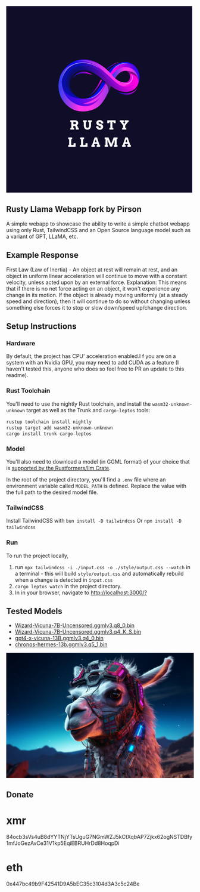 <picture>
<img src="https://github.com/pirsonxyz/Rusty_Llama/blob/main/RUSTY.png" />
</picture>


## Rusty Llama Webapp fork by Pirson
A simple webapp to showcase the ability to write a simple chatbot webapp using only Rust, TailwindCSS and an Open Source language model such as a variant of GPT, LLaMA, etc.

## Example Response
First Law (Law of Inertia) - An object at rest will remain at rest, and an object in uniform linear acceleration will continue to move with a constant velocity, unless acted upon by an external force. Explanation: This means that if there is no net force acting on an object, it won't experience any change in its motion. If the object is already moving uniformly (at a steady speed and direction), then it will continue to do so without changing unless something else forces it to stop or slow down/speed up/change direction.

## Setup Instructions

### Hardware
By default, the project has CPU' acceleration enabled.I f you are on a system with an Nvidia GPU, you may need to add CUDA as a feature (I haven't tested this, anyone who does so feel free to PR an update to this readme).

### Rust Toolchain
You'll need to use the nightly Rust toolchain, and install the `wasm32-unknown-unknown` target as well as the Trunk and `cargo-leptos` tools:
```
rustup toolchain install nightly
rustup target add wasm32-unknown-unknown
cargo install trunk cargo-leptos
```
### Model
You'll also need to download a model (in GGML format) of your choice that is [supported by the Rustformers/llm Crate](https://huggingface.co/models?search=ggml).

In the root of the project directory, you'll find a `.env` file where an environment variable called `MODEL_PATH` is defined. Replace the value with the full path to the desired model file.

### TailwindCSS
Install TailwindCSS with `bun install -D tailwindcss`
Or `npm install -D tailwindcss`

### Run
To run the project locally, 
1. run `npx tailwindcss -i ./input.css -o ./style/output.css --watch` in a terminal - this will build `style/output.css` and automatically rebuild when a change is detected in `input.css`
1. `cargo leptos watch` in the project directory. 
1. In in your browser, navigate to [http://localhost:3000/?](http://localhost:3000/?)

## Tested Models
* [Wizard-Vicuna-7B-Uncensored.ggmlv3.q8_0.bin](https://huggingface.co/TheBloke/Wizard-Vicuna-7B-Uncensored-GGML)
* [Wizard-Vicuna-7B-Uncensored.ggmlv3.q4_K_S.bin](https://huggingface.co/TheBloke/Wizard-Vicuna-7B-Uncensored-GGML)
* [gpt4-x-vicuna-13B.ggmlv3.q4_0.bin](https://huggingface.co/TheBloke/gpt4-x-vicuna-13B-GGML)
* [chronos-hermes-13b.ggmlv3.q5_1.bin](https://huggingface.co/TheBloke/chronos-hermes-13B-GGML)

<picture>
<img src="https://github.com/pirsonxyz/Rusty_Llama/blob/main/LLAMA.png" />
</picture>

## Donate
# xmr 
84ocb3sVs4uB8dYYTNjYTsUguG7NGmWZJ5kCtXqbAP7Zjkx62ogNSTDBfy1mfJoGezAvCe31V1kp5EqiEBRUHrDd8HoqpDi
# eth 
0x447bc49b9F42541D9A5bEC35c3104d3A3c5c24Be
